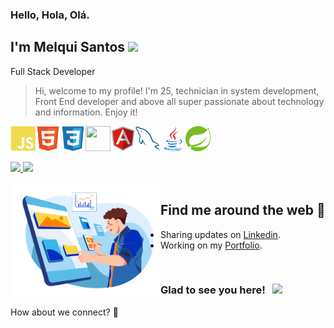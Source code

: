 
### Hello, Hola, Olá.

## I'm Melqui Santos <img src="https://media.giphy.com/media/hvRJCLFzcasrR4ia7z/giphy.gif" height="25px">
Full Stack Developer
      
> Hi, welcome to my profile! I\'m 25, technician in system development,<br>
Front End developer and above all super passionate about technology and
information. Enjoy it!

<div style="display: flex;">
<img src="https://raw.githubusercontent.com/devicons/devicon/master/icons/javascript/javascript-plain.svg" style="width: 40px; height: 40px">
<img src="https://raw.githubusercontent.com/devicons/devicon/master/icons/html5/html5-original.svg" width="40" style="width: 40px; height: 40px">
<img src="https://raw.githubusercontent.com/devicons/devicon/master/icons/css3/css3-original.svg" width="40" style="width: 40px; height: 40px">
<img src="https://cdn.jsdelivr.net/gh/devicons/devicon/icons/bootstrap/bootstrap-original.svg" width="40" style="width: 40px; height: 40px">
<img src="https://raw.githubusercontent.com/devicons/devicon/master/icons/angularjs/angularjs-original.svg" style="width: 40px; height: 40px">
<img src="https://github.com/devicons/devicon/blob/master/icons/mysql/mysql-original.svg" width="40" style="width: 40px; height: 40px">
<img src="https://github.com/devicons/devicon/blob/master/icons/java/java-original.svg" width="40" style="width: 40px; height: 40px">
<img src="https://github.com/devicons/devicon/blob/master/icons/spring/spring-original.svg" width="40" style="width: 40px; height: 40px"><br>
</div><br>
        
<div>
 
<a href="https://github.com/MelqSantos">
  <img height="160em" src="https://github-readme-stats.vercel.app/api?username=MelqSantos&show_icons=true&theme=ayu-mirage&include_all_commits=true&count_private=true"/>
  <img height="160em" src="https://github-readme-stats.vercel.app/api/top-langs/?username=MelqSantos&layout=compact&langs_count=7&theme=ayu-mirage"/>
</a>
</div><br>

<img src="https://github.com/MelqSantos/MelqSantos/blob/main/assets/frontDev1.png" align="left" width="240" height="180">
</div>
<div>
        
## Find me around the web :dart:
        
- Sharing updates on [Linkedin](https://linkedin.com/in/melquisedec-santos).
- Working on my [Portfolio](https://msportfolio.vercel.app).
</div><br>

### Glad to see you here! &nbsp; ![](https://visitor-badge.glitch.me/badge?page_id=MelqSantos.MelqSantos)
How about we connect? :handshake:



